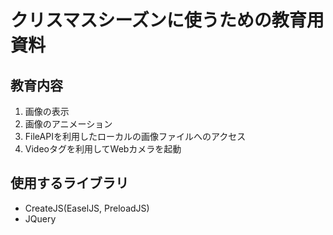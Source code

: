 # クリスマスシーズンに使うための教育用資料
## 教育内容
1. 画像の表示
2. 画像のアニメーション
3. FileAPIを利用したローカルの画像ファイルへのアクセス
4. Videoタグを利用してWebカメラを起動

## 使用するライブラリ
* CreateJS(EaselJS, PreloadJS)
* JQuery
